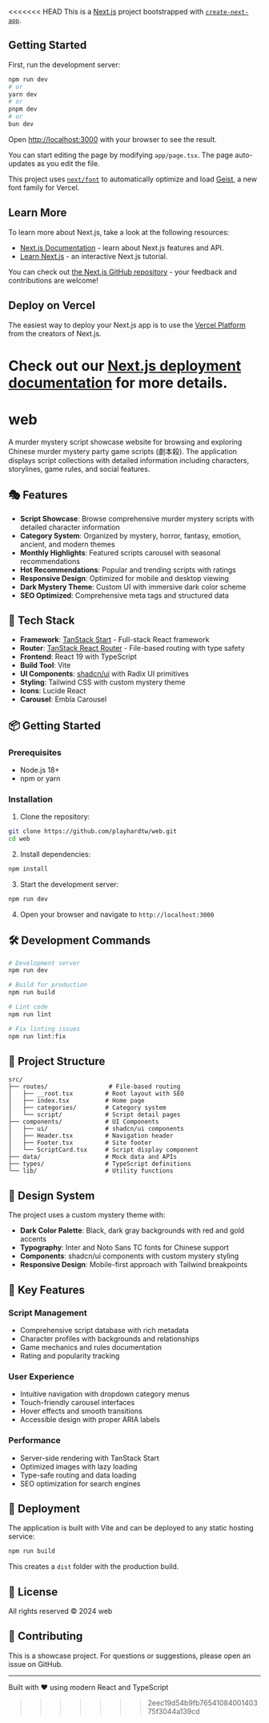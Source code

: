 <<<<<<< HEAD
This is a [Next.js](https://nextjs.org) project bootstrapped with [`create-next-app`](https://nextjs.org/docs/app/api-reference/cli/create-next-app).

## Getting Started

First, run the development server:

```bash
npm run dev
# or
yarn dev
# or
pnpm dev
# or
bun dev
```

Open [http://localhost:3000](http://localhost:3000) with your browser to see the result.

You can start editing the page by modifying `app/page.tsx`. The page auto-updates as you edit the file.

This project uses [`next/font`](https://nextjs.org/docs/app/building-your-application/optimizing/fonts) to automatically optimize and load [Geist](https://vercel.com/font), a new font family for Vercel.

## Learn More

To learn more about Next.js, take a look at the following resources:

- [Next.js Documentation](https://nextjs.org/docs) - learn about Next.js features and API.
- [Learn Next.js](https://nextjs.org/learn) - an interactive Next.js tutorial.

You can check out [the Next.js GitHub repository](https://github.com/vercel/next.js) - your feedback and contributions are welcome!

## Deploy on Vercel

The easiest way to deploy your Next.js app is to use the [Vercel Platform](https://vercel.com/new?utm_medium=default-template&filter=next.js&utm_source=create-next-app&utm_campaign=create-next-app-readme) from the creators of Next.js.

Check out our [Next.js deployment documentation](https://nextjs.org/docs/app/building-your-application/deploying) for more details.
=======
# web

A murder mystery script showcase website for browsing and exploring Chinese murder mystery party game scripts (劇本殺). The application displays script collections with detailed information including characters, storylines, game rules, and social features.

## 🎭 Features

- **Script Showcase**: Browse comprehensive murder mystery scripts with detailed character information
- **Category System**: Organized by mystery, horror, fantasy, emotion, ancient, and modern themes
- **Monthly Highlights**: Featured scripts carousel with seasonal recommendations
- **Hot Recommendations**: Popular and trending scripts with ratings
- **Responsive Design**: Optimized for mobile and desktop viewing
- **Dark Mystery Theme**: Custom UI with immersive dark color scheme
- **SEO Optimized**: Comprehensive meta tags and structured data

## 🚀 Tech Stack

- **Framework**: [TanStack Start](https://tanstack.com/start) - Full-stack React framework
- **Router**: [TanStack React Router](https://tanstack.com/router) - File-based routing with type safety
- **Frontend**: React 19 with TypeScript
- **Build Tool**: Vite
- **UI Components**: [shadcn/ui](https://ui.shadcn.com/) with Radix UI primitives
- **Styling**: Tailwind CSS with custom mystery theme
- **Icons**: Lucide React
- **Carousel**: Embla Carousel

## 📦 Getting Started

### Prerequisites

- Node.js 18+ 
- npm or yarn

### Installation

1. Clone the repository:
```bash
git clone https://github.com/playhardtw/web.git
cd web
```

2. Install dependencies:
```bash
npm install
```

3. Start the development server:
```bash
npm run dev
```

4. Open your browser and navigate to `http://localhost:3000`

## 🛠️ Development Commands

```bash
# Development server
npm run dev

# Build for production
npm run build

# Lint code
npm run lint

# Fix linting issues
npm run lint:fix
```

## 📁 Project Structure

```
src/
├── routes/                 # File-based routing
│   ├── __root.tsx         # Root layout with SEO
│   ├── index.tsx          # Home page
│   ├── categories/        # Category system
│   └── script/            # Script detail pages
├── components/            # UI Components
│   ├── ui/                # shadcn/ui components
│   ├── Header.tsx         # Navigation header
│   ├── Footer.tsx         # Site footer
│   └── ScriptCard.tsx     # Script display component
├── data/                  # Mock data and APIs
├── types/                 # TypeScript definitions
└── lib/                   # Utility functions
```

## 🎨 Design System

The project uses a custom mystery theme with:

- **Dark Color Palette**: Black, dark gray backgrounds with red and gold accents
- **Typography**: Inter and Noto Sans TC fonts for Chinese support
- **Components**: shadcn/ui components with custom mystery styling
- **Responsive Design**: Mobile-first approach with Tailwind breakpoints

## 🌟 Key Features

### Script Management
- Comprehensive script database with rich metadata
- Character profiles with backgrounds and relationships
- Game mechanics and rules documentation
- Rating and popularity tracking

### User Experience
- Intuitive navigation with dropdown category menus
- Touch-friendly carousel interfaces
- Hover effects and smooth transitions
- Accessible design with proper ARIA labels

### Performance
- Server-side rendering with TanStack Start
- Optimized images with lazy loading
- Type-safe routing and data loading
- SEO optimization for search engines

## 🚢 Deployment

The application is built with Vite and can be deployed to any static hosting service:

```bash
npm run build
```

This creates a `dist` folder with the production build.

## 📄 License

All rights reserved © 2024 web

## 🤝 Contributing

This is a showcase project. For questions or suggestions, please open an issue on GitHub.

---

Built with ❤️ using modern React and TypeScript
>>>>>>> 2eec19d54b9fb7654108400140375f3044a139cd
